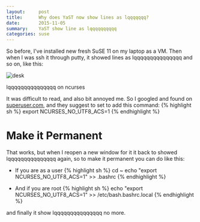 ```yaml
---
layout:     post
title:      Why does YaST now show lines as lqqqqqqq?
date:       2015-11-05
summary:    YaST show line as lqqqqqqqqqq
categories: suse
---
```


So before, I've installed new fresh SuSE 11 on my laptop as a VM. Then when I was ssh it through putty, it showed lines as lqqqqqqqqqqqqqqq and so on, like this:

![desk](//sapikuda.com/images/posts/2015-11-05-yast-show-line-as-lqqqqqqqqqqq/why-does-yast-now-show-lines-as-lqqqqqqqqqqqqqqq-1.png)

lqqqqqqqqqqqqqqq on ncurses

It was difficult to read, and also bit annoyed me. So I googled and found on [superuser.com](http://superuser.com/questions/735269/why-does-yast-now-show-lines-as-lqqqqqqqqqqqqqqq), and they suggest to set to add this command:
{% highlight sh %}
export NCURSES_NO_UTF8_ACS=1
{% endhighlight %}

# Make it Permanent 
That works, but when I reopen a new window for it it back to showed lqqqqqqqqqqqqqqq again, so to make it permanent you can do like this:

- If you are as a user
{% highlight sh %}
cd ~
echo "export NCURSES_NO_UTF8_ACS=1" >> .bashrc
{% endhighlight %}

- And if you are root
{% highlight sh %}
echo "export NCURSES_NO_UTF8_ACS=1" >> /etc/bash.bashrc.local
{% endhighlight %}

and finally it show lqqqqqqqqqqqqqqq no more.